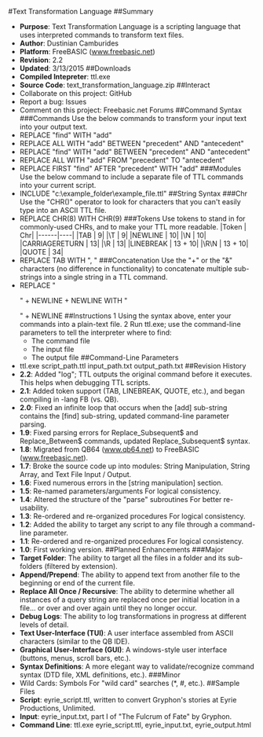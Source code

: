 ﻿#Text Transformation Language
##Summary
* **Purpose**: Text Transformation Language is a scripting language that uses interpreted commands to transform text files.
* **Author**: Dustinian Camburides
* **Platform**: FreeBASIC (www.freebasic.net)
* **Revision**: 2.2
* **Updated**: 3/13/2015
##Downloads
* **Compiled Intepreter**: ttl.exe
* **Source Code**: text_transformation_language.zip
##Interact
* Collaborate on this project: GitHub
* Report a bug: Issues
* Comment on this project: Freebasic.net Forums
##Command Syntax
###Commands
Use the below commands to transform your input text into your output text.
* REPLACE "find" WITH "add"
* REPLACE ALL WITH "add" BETWEEN "precedent" AND "antecedent"
* REPLACE "find" WITH "add" BETWEEN "precedent" AND "antecedent"
* REPLACE ALL WITH "add" FROM "precedent" TO "antecedent"
* REPLACE FIRST "find" AFTER "precedent" WITH "add"
###Modules
Use the below command to include a separate file of TTL commands into your current script.
* INCLUDE "c:\example_folder\example_file.ttl"
##String Syntax
###Chr
Use the "CHR()" operator to look for characters that you can't easily type into an ASCII TTL file.
* REPLACE CHR(8) WITH CHR(9)
###Tokens
Use tokens to stand in for commonly-used CHRs, and to make your TTL more readable.
|Token | Chr|
|------|----|
|TAB | 9|
|\T | 9|
|NEWLINE | 10|
|\N | 10|
|CARRIAGERETURN | 13|
|\R | 13|
|LINEBREAK | 13 + 10|
|\R\N | 13 + 10|
|QUOTE | 34|
* REPLACE TAB WITH ", "
###Concatenation
Use the "+" or the "&" characters (no difference in functionality) to concatenate multiple sub-strings into a single string in a TTL command.
* REPLACE "</p>" + NEWLINE + NEWLINE WITH "</p>" + NEWLINE
##Instructions
1 Using the syntax above, enter your commands into a plain-text file.
2 Run ttl.exe; use the command-line parameters to tell the interpreter where to find:
	* The command file
	* The input file
	* The output file
##Command-Line Parameters
* ttl.exe script_path.ttl input_path.txt output_path.txt
##Revision History
* **2.2**: Added "log"; TTL outputs the original command before it executes. This helps when debugging TTL scripts.
* **2.1**: Added token support (TAB, LINEBREAK, QUOTE, etc.), and began compiling in -lang FB (vs. QB).
* **2.0**: Fixed an infinite loop that occurs when the [add] sub-string contains the [find] sub-string, updated command-line parameter parsing.
* **1.9**: Fixed parsing errors for Replace_Subsequent$ and Replace_Between$ commands, updated Replace_Subsequent$ syntax.
* **1.8**: Migrated from QB64 (www.qb64.net) to FreeBASIC (www.freebasic.net).
* **1.7**: Broke the source code up into modules: String Manipulation, String Array, and Text File Input / Output.
* **1.6**: Fixed numerous errors in the [string manipulation] section.
* **1.5**: Re-named parameters/arguments For logical consistency.
* **1.4**: Altered the structure of the "parse" subroutines For better re-usability.
* **1.3**: Re-ordered and re-organized procedures For logical consistency.
* **1.2**: Added the ability to target any script to any file through a command-line parameter.
* **1.1**: Re-ordered and re-organized procedures For logical consistency.
* **1.0**: First working version.
##Planned Enhancements
###Major
* **Target Folder**: The ability to target all the files in a folder and its sub-folders (filtered by extension).
* **Append/Prepend**: The ability to append text from another file to the beginning or end of the current file.
* **Replace All Once / Recursive**: The ability to determine whether all instances of a query string are replaced once per initial location in a file... or over and over again until they no longer occur.
* **Debug Logs**: The ability to log transformations in progress at different levels of detail.
* **Text User-Interface (TUI)**: A user interface assembled from ASCII characters (similar to the QB IDE).
* **Graphical User-Interface (GUI)**: A windows-style user interface (buttons, menus, scroll bars, etc.).
* **Syntax Definitions**: A more elegant way to validate/recognize command syntax (DTD file, XML definitions, etc.).
###Minor
* Wild Cards: Symbols For "wild card" searches (*, #, etc.).
##Sample Files
* **Script**: eyrie_script.ttl, written to convert Gryphon's stories at Eyrie Productions, Unlimited.
* **Input**: eyrie_input.txt, part I of "The Fulcrum of Fate" by Gryphon.
* **Command Line**: ttl.exe eyrie_script.ttl, eyrie_input.txt, eyrie_output.html
